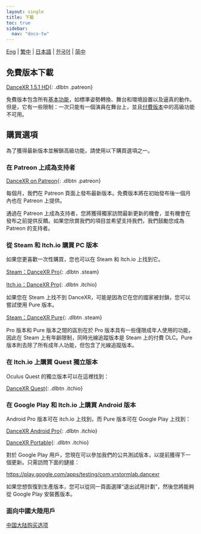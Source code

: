 ```yaml
---
layout: single
title: 下載
toc: true
sidebar:
  nav: "docs-tw"
---
```

[Eng](/dancexr/download) | [繁中](/tw/dancexr/download) | [日本語](/jp/dancexr/download) | [한국어](/kr/dancexr/download) | [简中](/zh/dancexr/download)


## 免費版本下載

[DanceXR 1.5.1 HD](https://github.com/alloystorm/dvvr/releases/tag/1.5.1){: .dlbtn .patreon} 

免費版本包含所有[基本功能](basic_features.md)，如標準姿勢轉換、舞台和環境設置以及逼真的動作。但是，它有一些限制：一次只能有一個演員在舞台上，並且[付費版本](pro_features.md)中的高級功能不可用。

## 購買選項
為了獲得最新版本並解鎖高級功能，請使用以下購買選項之一。

### 在 Patreon 上成為支持者

[DanceXR on Patreon](https://www.patreon.com/dvvr){: .dlbtn .patreon} 

每個月，我們在 Patreon 頁面上發布最新版本。免費版本將在初始發布後一個月內也在 Patreon 上提供。

通過在 Patreon 上成為支持者，您將獲得獨家訪問最新更新的機會，並有機會在發布之前提供反饋。如果您欣賞我們的項目並希望支持我們，我們鼓勵您成為 Patreon 的支持者。


### 從 Steam 和 Itch.io 購買 PC 版本

如果您更喜歡一次性購買，您也可以在 Steam 和 Itch.io 上找到它。

[Steam：DanceXR Pro](https://store.steampowered.com/app/1905510/DanceXR/){: .dlbtn .steam}

[Itch.io：DanceXR Pro](https://stormlab.itch.io/dancexr){: .dlbtn .itchio}

如果您在 Steam 上找不到 DanceXR，可能是因為它在您的國家被封鎖，您可以嘗試使用 Pure 版本。

[Steam：DanceXR Pure](https://store.steampowered.com/app/2193970/DanceXR_Pure/){: .dlbtn .steam}

Pro 版本和 Pure 版本之間的區別在於 Pro 版本具有一些僅限成年人使用的功能，因此在 Steam 上有年齡限制，同時光線追蹤版本是 Steam 上的付費 DLC。Pure 版本則去除了所有成年人功能，但包含了光線追蹤版本。


### 在 Itch.io 上購買 Quest 獨立版本

Oculus Quest 的獨立版本可以在這裡找到：

[DanceXR Quest](https://stormlab.itch.io/dancexr-quest){: .dlbtn .itchio}


### 在 Google Play 和 Itch.io 上購買 Android 版本

Android Pro 版本可在 itch.io 上找到，而 Pure 版本可在 Google Play 上找到：

[DanceXR Android Pro](https://stormlab.itch.io/dancexr-android){: .dlbtn .itchio}

[DanceXR Portable](https://play.google.com/store/apps/details?id=com.vrstormlab.dancexr){: .dlbtn .itchio}

對於 Google Play 用戶，您現在可以參加我們的公共測試版本，以提前獲得下一個更新。只需訪問下面的鏈接：

https://play.google.com/apps/testing/com.vrstormlab.dancexr

如果您想恢復到生產版本，您可以從同一頁面選擇“退出試用計劃”，然後您將能夠從 Google Play 安裝舊版本。


### 面向中國大陸用戶

[中国大陆购买选项](purchase_prc.md)